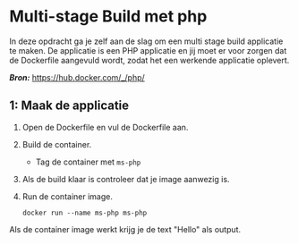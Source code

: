Multi-stage Build met php
============================

In deze opdracht ga je zelf aan de slag om een multi stage build applicatie te maken.
De applicatie is een PHP applicatie en jij moet er voor zorgen dat de Dockerfile aangevuld wordt, zodat het een werkende applicatie oplevert.


***Bron:*** https://hub.docker.com/_/php/

1: Maak de applicatie
---------------------

1. Open de Dockerfile en vul de Dockerfile aan.

2. Build de container.
    - Tag de container met `ms-php`

3. Als de build klaar is controleer dat je image aanwezig is.

4. Run de container image.

   ```
   docker run --name ms-php ms-php
   ```

Als de container image werkt krijg je de text "Hello" als output.
